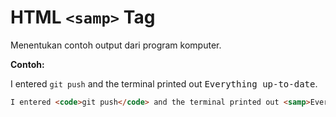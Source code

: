# HTML `<samp>` Tag

Menentukan contoh output dari program komputer.

<div class="example">
	<p class="example__label"><strong>Contoh:</strong></p>
	<div class="example__preview">
I entered <code>git push</code> and the terminal printed out <samp>Everything up-to-date</samp>.
	</div>
</div>

```html
I entered <code>git push</code> and the terminal printed out <samp>Everything up-to-date</samp>.
```